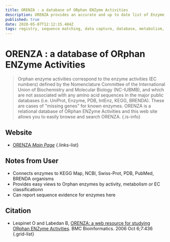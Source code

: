 ```yaml
---
title: ORENZA : a database of ORphan ENZyme Activities
description: ORENZA provides an accurate and up to date list of Enzyme Activities for which no sequences are available in the main sequence protein databases.
published: true
date: 2020-05-07T12:12:15.484Z
tags: registry, sequence matching, data capture, database, metabolism, browser
---
```


# ORENZA : a database of ORphan ENZyme Activities

> Orphan enzyme activities correspond to the enzyme activities (EC numbers) defined by the Nomenclature Committee of the International Union of Biochemistry and Molecular Biology (NC-IUBMB), and which are not associated with any amino acid sequences in the major public databases (i.e. UniProt, Enzyme, PDB, IntEnz, KEGG, BRENDA). These are cases of "missing genes" for known enzymes. 
ORENZA is a relational database of ORphan ENZyme Activities and this web site allows you to easily browse and search ORENZA. 
{.is-info}

## Website
- [ORENZA *Main Page*](http://www.orenza.universite-paris-saclay.fr/)
{.links-list}

## Notes from User
- Connects enzymes to KEGG Map, NCBI, Swiss-Prot, PDB, PubMed, BRENDA organisms
- Provides easy views to Orphan enzymes by activity, metabolism or EC classificationn
- Can report sequence evidence for enzymes here 

## Citation

- Lespinet O and Labedan B, [ORENZA: a web resource for studying ORphan ENZyme Activities](http://www.orenza.universite-paris-saclay.fr/biblio/ORENZA_2006.pdf). BMC Bioinformatics. 2006 Oct 6;7:436
{.grid-list}